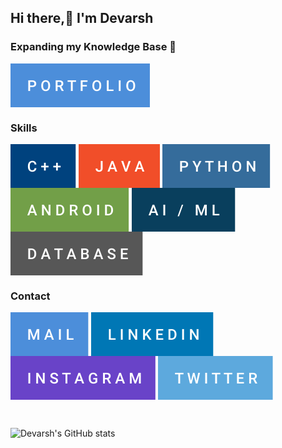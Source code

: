 
## Hi there,👋 I'm Devarsh <br>
### Expanding my Knowledge Base 🧠

<!-- 
<h3 align="left">Projects</h3>

[![Readme Card](https://github-readme-stats.vercel.app/api/pin/?username=devarshukani&repo=MyLib_Android&theme=github_dark&show_icons=true)](https://github.com/devarshukani/MyLib_Android)  [![Readme Card](https://github-readme-stats.vercel.app/api/pin/?username=devarshukani&repo=MyLib_Admin_Panel&theme=github_dark&show_icons=true)](https://github.com/devarshukani/MyLib_Admin_Panel)  [![Readme Card](https://github-readme-stats.vercel.app/api/pin/?username=devarshukani&repo=MyLib_Admin_Panel&theme=github_dark&show_icons=true)](https://github.com/devarshukani/MyLib_Admin_Panel) -->

<a href="https://devarshukani.github.io" target="blank"><img align="center" src="https://github.com/devarshukani/devarshukani/blob/master/portfolio.svg" alt="devarshukani"/></a>

<h3 align="left">Skills</h3>

<a href="#" target="blank"><img align="center" src="https://github.com/devarshukani/devarshukani/blob/master/c%2B%2B.svg" alt="devarshukani"/></a>
<a href="#" target="blank"><img align="center" src="https://github.com/devarshukani/devarshukani/blob/master/java.svg" alt="devarshukani"/></a>
<a href="#" target="blank"><img align="center" src="https://github.com/devarshukani/devarshukani/blob/master/python.svg" alt="devarshukani"/></a>
<a href="#" target="blank"><img align="center" src="https://github.com/devarshukani/devarshukani/blob/master/android.svg" alt="devarshukani"/></a>
<a href="#" target="blank"><img align="center" src="https://github.com/devarshukani/devarshukani/blob/master/ai_ml.svg" alt="devarshukani"/></a>
<a href="#" target="blank"><img align="center" src="https://github.com/devarshukani/devarshukani/blob/master/database.svg" alt="devarshukani"/></a>
<!-- <a href="#" target="blank"><img align="center" src="https://github.com/devarshukani/devarshukani/blob/master/nlp.svg" alt="devarshukani"/></a> -->

<h3 align="left">Contact</h3>

<a href="mailto:me.devarshukani@gmail.com" target="blank"><img align="center" src="https://github.com/devarshukani/devarshukani/blob/master/mail.svg" alt="devarshukani"/></a>
<a href="https://linkedin.com/in/devarshukani" target="blank"><img align="center" src="https://github.com/devarshukani/devarshukani/blob/master/linkedin.svg" alt="devarshukani"/></a>
<a href="https://instagram.com/devarshukani" target="blank"><img align="center" src="https://github.com/devarshukani/devarshukani/blob/master/instagram.svg" alt="devarshukani"/></a>
<a href="https://twitter.com/devarshukani" target="blank"><img align="center" src="https://github.com/devarshukani/devarshukani/blob/master/twitter.svg" alt="devarshukani"/></a>

<br />

![Devarsh's GitHub stats](https://github-readme-stats.vercel.app/api?username=devarshukani&theme=github_dark&show_icons=true&count_private=true)
